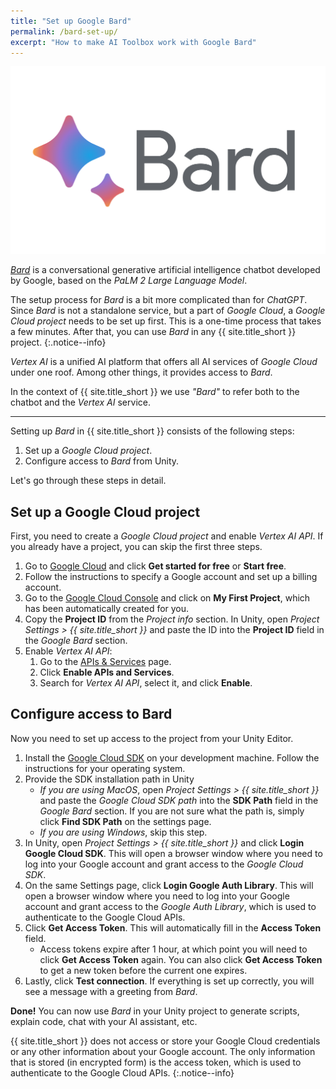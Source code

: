 ```yaml
---
title: "Set up Google Bard"
permalink: /bard-set-up/
excerpt: "How to make AI Toolbox work with Google Bard"
---
```


![](../assets/images/landing/google_bard_logo_2.svg)

[*Bard*](https://bard.google.com/) is a conversational generative artificial intelligence chatbot developed by Google, based on the *PaLM 2 Large Language Model*.

The setup process for *Bard* is a bit more complicated than for *ChatGPT*. Since *Bard* is not a standalone service, but a part of *Google Cloud*, a *Google Cloud project* needs to be set up first. This is a one-time process that takes a few minutes. After that, you can use *Bard* in any {{ site.title_short }} project.
{:.notice--info}

*Vertex AI* is a unified AI platform that offers all AI services of *Google Сloud* under one roof. Among other things, it provides access to *Bard*.

In the context of {{ site.title_short }} we use *"Bard"* to refer both to the chatbot and the *Vertex AI* service.

---

Setting up *Bard* in {{ site.title_short }} consists of the following steps:

1. Set up a *Google Cloud project*.
1. Configure access to *Bard* from Unity.

Let's go through these steps in detail.

## Set up a Google Cloud project

First, you need to create a *Google Cloud project* and enable *Vertex AI API*. If you already have a project, you can skip the first three steps.

1. Go to [Google Cloud](https://cloud.google.com/) and click **Get started for free** or **Start free**.
1. Follow the instructions to specify a Google account and set up a billing account.
1. Go to the [Google Cloud Console](https://console.cloud.google.com/) and click on **My First Project**, which has been automatically created for you.
1. Copy the **Project ID** from the *Project info* section. In Unity, open *Project Settings > {{ site.title_short }}* and paste the ID into the **Project ID** field in the *Google Bard* section.
1. Enable *Vertex AI API*:
   1. Go to the [APIs & Services](https://console.cloud.google.com/apis/dashboard) page.
   1. Click **Enable APIs and Services**.
   1. Search for *Vertex AI API*, select it, and click **Enable**.

## Configure access to Bard

Now you need to set up access to the project from your Unity Editor.

1. Install the [Google Cloud SDK](https://cloud.google.com/sdk/docs/install) on your development machine. Follow the instructions for your operating system.
1. Provide the SDK installation path in Unity
   - *If you are using MacOS*, open *Project Settings > {{ site.title_short }}* and paste the *Google Cloud SDK path* into the **SDK Path** field in the *Google Bard* section. If you are not sure what the path is, simply click **Find SDK Path** on the settings page.
   - *If you are using Windows*, skip this step.
1. In Unity, open *Project Settings > {{ site.title_short }}* and click **Login Google Cloud SDK**. This will open a browser window where you need to log into your Google account and grant access to the *Google Cloud SDK*.
1. On the same Settings page, click **Login Google Auth Library**. This will open a browser window where you need to log into your Google account and grant access to the *Google Auth Library*, which is used to authenticate to the Google Cloud APIs.
1. Click **Get Access Token**. This will automatically fill in the **Access Token** field.
   - Access tokens expire after 1 hour, at which point you will need to click **Get Access Token** again. You can also click **Get Access Token** to get a new token before the current one expires.
1. Lastly, click **Test connection**. If everything is set up correctly, you will see a message with a greeting from *Bard*.

**Done!** You can now use *Bard* in your Unity project to generate scripts, explain code, chat with your AI assistant, etc.

{{ site.title_short }} does not access or store your Google Cloud credentials or any other information about your Google account. The only information that is stored (in encrypted form) is the access token, which is used to authenticate to the Google Cloud APIs.
{:.notice--info}
